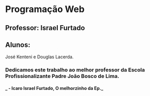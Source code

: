 # Programação Web
## Professor: **Israel Furtado**
## Alunos:
José Kenteni e Douglas Lacerda.


### Dedicamos este trabalho ao melhor professor da Escola Profissionalizante Padre João Bosco de Lima.
#### _ - Icaro Israel Furtado, O melhorzinho da Ep._
